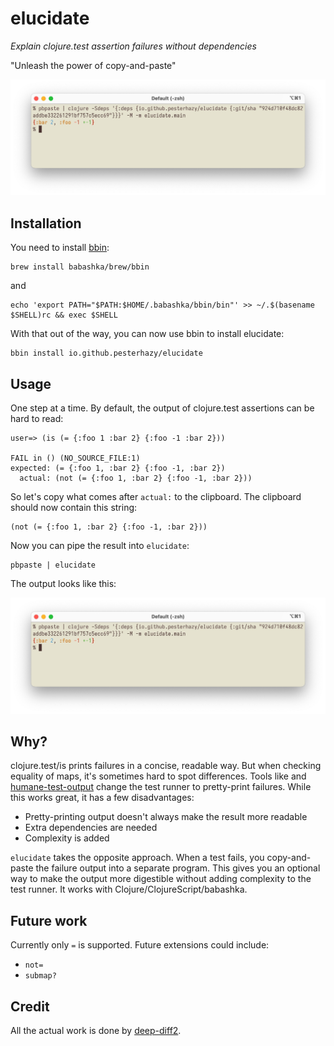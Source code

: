 # elucidate

*Explain clojure.test assertion failures without dependencies*

"Unleash the power of copy-and-paste"

![screenshot](screenshot.jpg)

## Installation

You need to install [bbin](https://github.com/babashka/bbin):

```
brew install babashka/brew/bbin
```

and

```
echo 'export PATH="$PATH:$HOME/.babashka/bbin/bin"' >> ~/.$(basename $SHELL)rc && exec $SHELL
```

With that out of the way, you can now use bbin to install elucidate:

```
bbin install io.github.pesterhazy/elucidate
```

## Usage

One step at a time. By default, the output of clojure.test assertions can be hard to read:

```
user=> (is (= {:foo 1 :bar 2} {:foo -1 :bar 2}))

FAIL in () (NO_SOURCE_FILE:1)
expected: (= {:foo 1, :bar 2} {:foo -1, :bar 2})
  actual: (not (= {:foo 1, :bar 2} {:foo -1, :bar 2}))
```

So let's copy what comes after `actual:` to the clipboard. The clipboard should now contain this string:

```
(not (= {:foo 1, :bar 2} {:foo -1, :bar 2}))
```

Now you can pipe the result into `elucidate`:

```
pbpaste | elucidate
```

The output looks like this:

![screenshot](screenshot.jpg)

## Why?

clojure.test/is prints failures in a concise, readable way. But when checking equality of maps, it's sometimes hard to spot differences. Tools like  and [humane-test-output](https://github.com/pjstadig/humane-test-output) change the test runner to pretty-print failures. While this works great, it has a few disadvantages:

- Pretty-printing output doesn't always make the result more readable
- Extra dependencies are needed
- Complexity is added

`elucidate` takes the opposite approach. When a test fails, you copy-and-paste the failure output into a separate program. This gives you an optional way to make the output more digestible without adding complexity to the test runner. It works with Clojure/ClojureScript/babashka.

## Future work

Currently only `=` is supported. Future extensions could include:

- `not=`
- `submap?`

## Credit

All the actual work is done by [deep-diff2](https://github.com/lambdaisland/deep-diff2).
